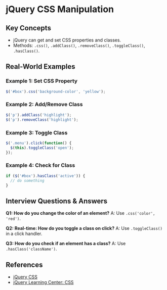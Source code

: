 # jQuery CSS Manipulation

## Key Concepts
- jQuery can get and set CSS properties and classes.
- Methods: `.css()`, `.addClass()`, `.removeClass()`, `.toggleClass()`, `.hasClass()`.

## Real-World Examples

### Example 1: Set CSS Property
```javascript
$('#box').css('background-color', 'yellow');
```

### Example 2: Add/Remove Class
```javascript
$('p').addClass('highlight');
$('p').removeClass('highlight');
```

### Example 3: Toggle Class
```javascript
$('.menu').click(function() {
  $(this).toggleClass('open');
});
```

### Example 4: Check for Class
```javascript
if ($('#box').hasClass('active')) {
  // do something
}
```

## Interview Questions & Answers

**Q1: How do you change the color of an element?**
A: Use `.css('color', 'red')`.

**Q2: Real-time: How do you toggle a class on click?**
A: Use `.toggleClass()` in a click handler.

**Q3: How do you check if an element has a class?**
A: Use `.hasClass('className')`.

## References
- [jQuery CSS](https://api.jquery.com/category/css/)
- [jQuery Learning Center: CSS](https://learn.jquery.com/using-jquery-core/css/)
